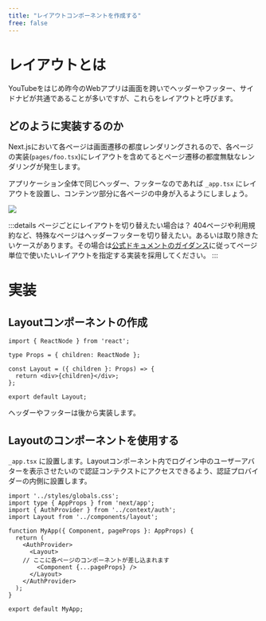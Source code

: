 ```yaml
---
title: "レイアウトコンポーネントを作成する"
free: false
---
```


# レイアウトとは

YouTubeをはじめ昨今のWebアプリは画面を跨いでヘッダーやフッター、サイドナビが共通であることが多いですが、これらをレイアウトと呼びます。

## どのように実装するのか

Next.jsにおいて各ページは画面遷移の都度レンダリングされるので、各ページの実装(`pages/foo.tsx`)にレイアウトを含めてるとページ遷移の都度無駄なレンダリングが発生します。

アプリケーション全体で同じヘッダー、フッターなのであれば `_app.tsx` にレイアウトを設置し、コンテンツ部分に各ページの中身が入るようにしましょう。

![](https://storage.googleapis.com/zenn-user-upload/a7c9ea01e704-20211125.jpeg)

:::details ページごとにレイアウトを切り替えたい場合は？
404ページや利用規約など、特殊なページはヘッダーフッターを切り替えたい。あるいは取り除きたいケースがあります。その場合は[公式ドキュメントのガイダンス](https://nextjs.org/docs/basic-features/layouts#per-page-layouts)に従ってページ単位で使いたいレイアウトを指定する実装を採用してください。
:::

# 実装

## Layoutコンポーネントの作成

```tsx:components/layout.tsx
import { ReactNode } from 'react';

type Props = { children: ReactNode };

const Layout = ({ children }: Props) => {
  return <div>{children}</div>;
};

export default Layout;
```

ヘッダーやフッターは後から実装します。

## Layoutのコンポーネントを使用する

`_app.tsx` に設置します。Layoutコンポーネント内でログイン中のユーザーアバターを表示させたいので認証コンテクストにアクセスできるよう、認証プロバイダーの内側に設置します。

```tsx:pages/_app.tsx
import '../styles/globals.css';
import type { AppProps } from 'next/app';
import { AuthProvider } from '../context/auth';
import Layout from '../components/layout';

function MyApp({ Component, pageProps }: AppProps) {
  return (
    <AuthProvider>
      <Layout>
	// ここに各ページのコンポーネントが差し込まれます
        <Component {...pageProps} />
      </Layout>
    </AuthProvider>
  );
}

export default MyApp;
```